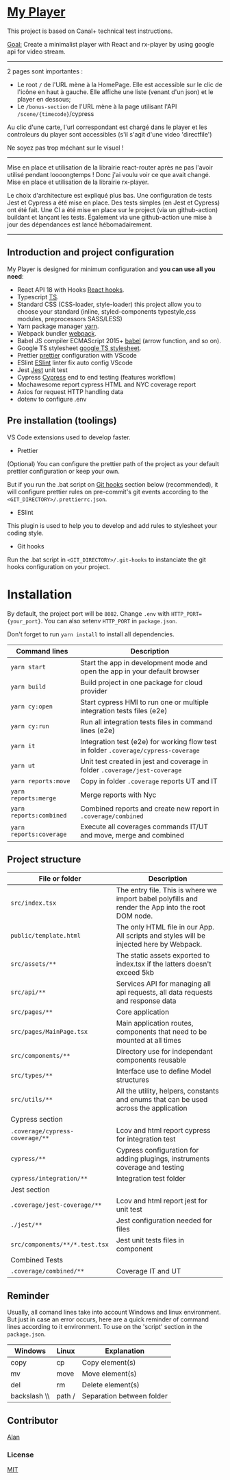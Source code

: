 # [My Player](https://github.com/alanlachkar/my-player/)

This project is based on Canal+ technical test instructions.

<ins>Goal:</ins> Create a minimalist player with React and rx-player by using google api for video stream.

---

2 pages sont importantes :

- Le root `/` de l'URL mène à la HomePage. Elle est accessible sur le clic de l'icône en haut à gauche. Elle affiche une liste (venant d'un json) et le player en dessous;
- Le `/bonus-section` de l'URL mène à la page utilisant l'API `/scene/{timecode}`/cypress

Au clic d'une carte, l'url correspondant est chargé dans le player et les controleurs du player sont accessibles (s'il s'agit d'une video 'directfile')

Ne soyez pas trop méchant sur le visuel !

---

Mise en place et utilisation de la librairie react-router après ne pas l'avoir utilisé pendant loooongtemps ! Donc j'ai voulu voir ce que avait changé.
Mise en place et utilisation de la librairie rx-player.

Le choix d'architecture est expliqué plus bas.
Une configuration de tests Jest et Cypress a été mise en place. Des tests simples (en Jest et Cypress) ont été fait.
Une CI a été mise en place sur le project (via un github-action) buildant et lançant les tests.
Également via une github-action une mise à jour des dépendances est lancé hébomadairement.

---

## Introduction and project configuration

My Player is designed for minimum configuration and **you can use all you need**:

- React API 18 with Hooks [React hooks](https://fr.reactjs.org/docs/hooks-intro.html).
- Typescript [TS](https://www.typescriptlang.org/).
- Standard CSS (CSS-loader, style-loader) this project allow you to choose your standard (inline, styled-components typestyle,css modules, preprocessors SASS/LESS)
- Yarn package manager [yarn](https://yarnpkg.com/).
- Webpack bundler [webpack](https://webpack.js.org/).
- Babel JS compiler ECMAScript 2015+ [babel](https://babeljs.io/docs/en/) (arrow function, and so on).
- Google TS stylesheet [google TS stylesheet](https://google.github.io/styleguide/tsguide.html).
- Prettier [prettier](https://prettier.io/) configuration with VScode
- ESlint [ESlint](https://eslint.org/) linter fix auto config VScode
- Jest [Jest](https://jestjs.io/fr/) unit test
- Cypress [Cypress](https://www.cypress.io/) end to end testing (features workflow)
- Mochawesome report cypress HTML and NYC coverage report
- Axios for request HTTP handling data
- dotenv to configure .env

## Pre installation (toolings)

VS Code extensions used to develop faster.

- Prettier

(Optional) You can configure the prettier path of the project as your default prettier configuration or keep your own.

But if you run the .bat script on [Git hooks](#git-hooks) section below (recommended), it will configure prettier rules on pre-commit's git events according to the `<GIT_DIRECTORY>/.prettierrc.json`.

- ESlint

This plugin is used to help you to develop and add rules to stylesheet your coding style.

<a name='git-hooks'></a>

- Git hooks

Run the .bat script in `<GIT_DIRECTORY>/.git-hooks` to instanciate the git hooks configuration on your project.

# Installation

By default, the project port will be `8082`. Change `.env` with `HTTP_PORT={your_port}`. You can also setenv `HTTP_PORT` in `package.json`.

Don't forget to run `yarn install` to install all dependencies.

| Command lines           | Description                                                                         |
| ----------------------- | ----------------------------------------------------------------------------------- |
| `yarn start`            | Start the app in development mode and open the app in your default browser          |
| `yarn build`            | Build project in one package for cloud provider                                     |
| `yarn cy:open`          | Start cypress HMI to run one or multiple integration tests files (e2e)              |
| `yarn cy:run`           | Run all integration tests files in command lines (e2e)                              |
| `yarn it`               | Integration test (e2e) for working flow test in folder `.coverage/cypress-coverage` |
| `yarn ut`               | Unit test created in jest and coverage in folder `.coverage/jest-coverage`          |
| `yarn reports:move`     | Copy in folder `.coverage` reports UT and IT                                        |
| `yarn reports:merge`    | Merge reports with Nyc                                                              |
| `yarn reports:combined` | Combined reports and create new report in `.coverage/combined`                      |
| `yarn reports:coverage` | Execute all coverages commands IT/UT and move, merge and combined                   |

## Project structure

| File or folder                  | Description                                                                                        |
| ------------------------------- | -------------------------------------------------------------------------------------------------- |
| `src/index.tsx`                 | The entry file. This is where we import babel polyfills and render the App into the root DOM node. |
| `public/template.html`          | The only HTML file in our App. All scripts and styles will be injected here by Webpack.            |
| `src/assets/**`                 | The static assets exported to index.tsx if the latters doesn't exceed 5kb                          |
| `src/api/**`                    | Services API for managing all api requests, all data requests and response data                    |
| `src/pages/**`                  | Core application                                                                                   |
| `src/pages/MainPage.tsx`        | Main application routes, components that need to be mounted at all times                           |
| `src/components/**`             | Directory use for independant components reusable                                                  |
| `src/types/**`                  | Interface use to define Model structures                                                           |
| `src/utils/**`                  | All the utility, helpers, constants and enums that can be used across the application              |
| Cypress section                 |                                                                                                    |
| `.coverage/cypress-coverage/**` | Lcov and html report cypress for integration test                                                  |
| `cypress/**`                    | Cypress configuration for adding plugings, instruments coverage and testing                        |
| `cypress/integration/**`        | Integration test folder                                                                            |
| Jest section                    |                                                                                                    |
| `.coverage/jest-coverage/**`    | Lcov and html report jest for unit test                                                            |
| `./jest/**`                     | Jest configuration needed for files                                                                |
| `src/components/**/*.test.tsx`  | Jest unit tests files in component                                                                 |
| Combined Tests                  |                                                                                                    |
| `.coverage/combined/**`         | Coverage IT and UT                                                                                 |

## Reminder

Usually, all comand lines take into account Windows and linux environment. But just in case an error occurs, here are a quick reminder of command lines according to it environment. To use on the 'script' section in the `package.json`.

| Windows        | Linux  | Explanation               |
| -------------- | ------ | ------------------------- |
| copy           | cp     | Copy element(s)           |
| mv             | move   | Move element(s)           |
| del            | rm     | Delete element(s)         |
| backslash \\\  | path / | Separation between folder |

## Contributor

[Alan](https://github.com/alanlachkar)

### License

[MIT](https://opensource.org/licenses/MIT)
